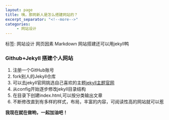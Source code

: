 ```yaml
---
layout: page
title: 咦，那网新人是怎么搭建网站的？
excerpt_separator: "<!--more-->"
categories:
     - 网站设计
---
```

标签: 网站设计 网页因素 Markdown
网站搭建还可以用jekyll鸭  
<!--more-->

### Github+Jekyll 搭建个人网站
1. 注册一个GitHub账号
2. fork别人的Jekyll仓库
3. 可以去jekyll官网挑选自己喜欢的主题[jekyll主题官网](https://links.jianshu.com/go?to=http%3A%2F%2Fjekyllthemes.org%2F)
4. 从config开始逐步修改jekyll目录结构
5. 在目录下创建index.html,可以按分类输出文章
6. 不断修改直到有多样的样式，布局，丰富的内容，可阅读性高的网站就可以惹

**我现在就在做哟，一起加油吧！**